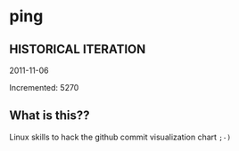 # ping

## HISTORICAL ITERATION
2011-11-06

Incremented: 5270

## What is this?? 
Linux skills to hack the github commit visualization chart `;-)`
